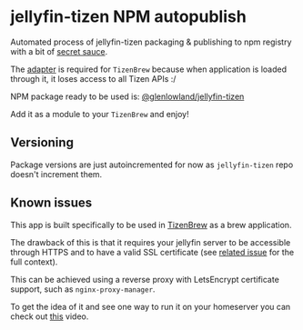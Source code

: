 # jellyfin-tizen NPM autopublish
Automated process of jellyfin-tizen packaging &amp; publishing to npm registry with a bit of [secret sauce](https://github.com/GlenLowland/jellyfin-tizen-npm-publish/blob/main/tizen-adapter.js).

The [adapter](https://github.com/GlenLowland/jellyfin-tizen-npm-publish/blob/main/tizen-adapter.js) is required for `TizenBrew` because when application is loaded through it, it loses access to all Tizen APIs :/

NPM package ready to be used is: [@glenlowland/jellyfin-tizen](https://www.npmjs.com/package/@glenlowland/jellyfin-tizen)

Add it as a module to your `TizenBrew` and enjoy!

## Versioning

Package versions are just autoincremented for now as `jellyfin-tizen` repo doesn't increment them.

## Known issues
This app is built specifically to be used in [TizenBrew](https://github.com/reisxd/TizenBrew) as a brew application.

The drawback of this is that it requires your jellyfin server to be accessible through HTTPS and to have a valid SSL certificate (see [related issue](https://github.com/GlenLowland/jellyfin-tizen-npm-publish/issues/1) for the full context).

This can be achieved using a reverse proxy with LetsEncrypt certificate support, such as `nginx-proxy-manager`.

To get the idea of it and see one way to run it on your homeserver you can check out [this](https://www.youtube.com/watch?v=qlcVx-k-02E) video.
